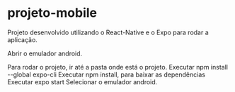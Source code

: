 # projeto-mobile

Projeto desenvolvido utilizando o React-Native e o Expo para rodar a aplicação.

Abrir o emulador android.

Para rodar o projeto, ir até a pasta onde está o projeto.
Executar npm install --global expo-cli
Executar npm install, para baixar as dependências
Executar expo start
Selecionar o emulador android. 
